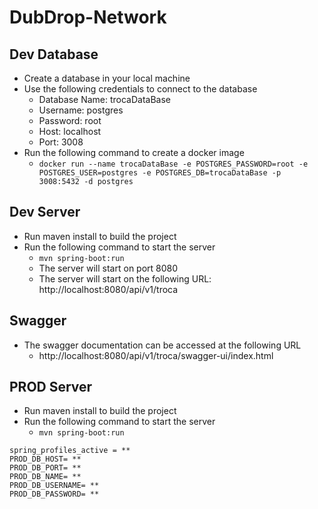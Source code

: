 # DubDrop-Network

## Dev Database
- Create a database in your local machine
- Use the following credentials to connect to the database
  - Database Name: trocaDataBase
  - Username: postgres
  - Password: root
  - Host: localhost
  - Port: 3008
- Run the following command to create a docker image
  - `docker run --name trocaDataBase -e POSTGRES_PASSWORD=root -e POSTGRES_USER=postgres -e POSTGRES_DB=trocaDataBase -p 3008:5432 -d postgres`
  
## Dev Server
- Run maven install to build the project
- Run the following command to start the server
  - `mvn spring-boot:run`
  - The server will start on port 8080
  - The server will start on the following URL: http://localhost:8080/api/v1/troca

## Swagger
- The swagger documentation can be accessed at the following URL
  - http://localhost:8080/api/v1/troca/swagger-ui/index.html

## PROD Server
- Run maven install to build the project
- Run the following command to start the server
  - `mvn spring-boot:run`

```properties
spring_profiles_active = **   
PROD_DB_HOST= **
PROD_DB_PORT= **
PROD_DB_NAME= **
PROD_DB_USERNAME= **
PROD_DB_PASSWORD= **
```
